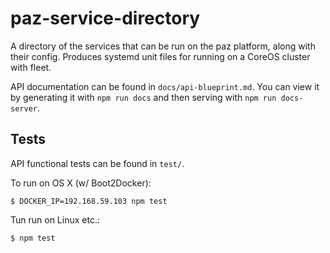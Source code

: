 # paz-service-directory

A directory of the services that can be run on the paz platform, along with their config. Produces systemd unit files for running on a CoreOS cluster with fleet.

API documentation can be found in `docs/api-blueprint.md`. You can view it by generating it with `npm run docs` and then serving with `npm run docs-server`.

## Tests

API functional tests can be found in `test/`.

To run on OS X (w/ Boot2Docker):
```
$ DOCKER_IP=192.168.59.103 npm test
```

Tun run on Linux etc.:
```
$ npm test
```
